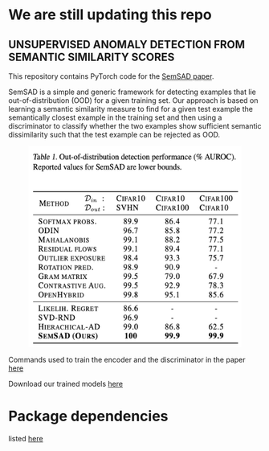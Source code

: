 # We are still updating this repo 
## UNSUPERVISED ANOMALY DETECTION FROM SEMANTIC SIMILARITY SCORES

This repository contains PyTorch code for the [SemSAD paper](https://arxiv.org/abs/2012.00461).

SemSAD is a simple and generic framework for detecting examples that lie out-of-distribution (OOD) for a given training set. Our approach is based on learning a semantic similarity measure to find for a given test example the semantically closest example in the training set and then using a discriminator to classify whether the two examples show sufficient semantic dissimilarity such that the test example can be rejected as OOD. 


<figure>
    <img src='paper/Tabel1.png' width="500" height="400"/>
    <font size="0.5">
    <figcaption>
    </figcaption>
    </font>
</figure>





Commands used to train the encoder and the discriminator in the paper [here](https://github.com/nimaous/SemSAD/blob/main/commands.txt)<br/>

Download our trained models [here](https://www.dropbox.com/sh/rsjz3gqswk8xtqn/AAC35v9J2hsHxoBaHVCgN22ua?dl=0)

# Package dependencies
listed [here](https://github.com/nimaous/SemSAD/blob/main/package_version.txt)




